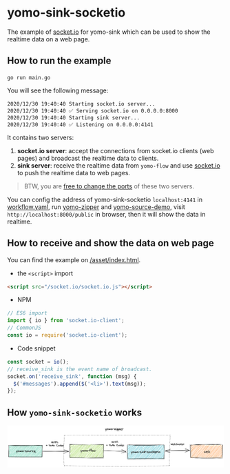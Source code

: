 # yomo-sink-socketio

The example of [socket.io](https://socket.io/) for yomo-sink which can be used to show the realtime data on a web page.

## How to run the example

``` shell
go run main.go
```

You will see the following message:

```shell
2020/12/30 19:40:40 Starting socket.io server...
2020/12/30 19:40:40 ✅ Serving socket.io on 0.0.0.0:8000
2020/12/30 19:40:40 Starting sink server...
2020/12/30 19:40:40 ✅ Listening on 0.0.0.0:4141
```

It contains two servers:

1. **socket.io server**: accept the connections from socket.io clients (web pages) and broadcast the realtime data to clients.
2. **sink server**: receive the realtime data from `yomo-flow` and use [socket.io](https://socket.io/) to push the realtime data to web pages.

> BTW, you are [free to change the ports](https://github.com/yomorun/yomo-sink-socketio/blob/main/main.go#L15) of these two servers.

You can config the address of yomo-sink-socketio `localhost:4141` in [workflow.yaml](https://github.com/yomorun/yomo/blob/master/example/workflow.yaml), run [yomo-zipper](https://github.com/yomorun/yomo) and [yomo-source-demo](https://github.com/yomorun/yomo-source-demo), visit `http://localhost:8000/public` in browser, then it will show the data in realtime.

## How to receive and show the data on web page

You can find the example on [/asset/index.html](https://github.com/yomorun/yomo-sink-socketio/blob/main/asset/index.html).

- the `<script>` import

```html
<script src="/socket.io/socket.io.js"></script>
```

- NPM

```js
// ES6 import
import { io } from 'socket.io-client';
// CommonJS
const io = require('socket.io-client');
```

- Code snippet

```js
const socket = io();
// receive_sink is the event name of broadcast.
socket.on('receive_sink', function (msg) {
  $('#messages').append($('<li>').text(msg));
});
```

## How `yomo-sink-socketio` works

![YoMo](https://github.com/yomorun/yomo-sink-socketio/blob/main/yomo-sink.png)
